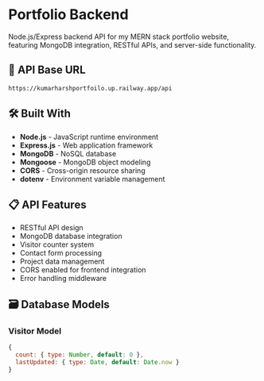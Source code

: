 # Portfolio Backend

Node.js/Express backend API for my MERN stack portfolio website, featuring MongoDB integration, RESTful APIs, and server-side functionality.

## 🚀 API Base URL
`https://kumarharshportfoilo.up.railway.app/api`

## 🛠️ Built With

- **Node.js** - JavaScript runtime environment
- **Express.js** - Web application framework
- **MongoDB** - NoSQL database
- **Mongoose** - MongoDB object modeling
- **CORS** - Cross-origin resource sharing
- **dotenv** - Environment variable management

## 📋 API Features

- RESTful API design
- MongoDB database integration
- Visitor counter system
- Contact form processing
- Project data management
- CORS enabled for frontend integration
- Error handling middleware

## 🗃️ Database Models

### Visitor Model
```javascript
{
  count: { type: Number, default: 0 },
  lastUpdated: { type: Date, default: Date.now }
}

